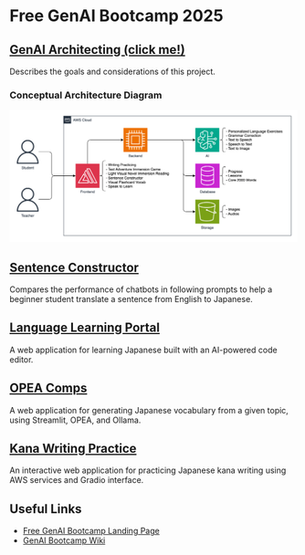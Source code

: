 # Free GenAI Bootcamp 2025

## [GenAI Architecting (click me!)](/genai-architecting/README.md)

Describes the goals and considerations of this project.

### Conceptual Architecture Diagram

![conceptual architecture diagram](/genai-architecting/conceptual-architecture-diagram.drawio.png)

## [Sentence Constructor](/sentence-constructor/README.md)

Compares the performance of chatbots in following prompts to help a beginner student translate a sentence from English to Japanese.

## [Language Learning Portal](/lang-portal/README.md)

A web application for learning Japanese built with an AI-powered code editor.

## [OPEA Comps](/opea-comps/README.md)

A web application for generating Japanese vocabulary from a given topic, using Streamlit, OPEA, and Ollama.

## [Kana Writing Practice](/writing-practice/README.md)

An interactive web application for practicing Japanese kana writing using AWS services and Gradio interface.

## Useful Links

- [Free GenAI Bootcamp Landing Page](https://genai.cloudprojectbootcamp.com/)
- [GenAI Bootcamp Wiki](https://docs.google.com/document/d/1KVDTDF4t8VtI69F5KMo67KoTBXgVhsd2O9hK-uPh2rA/edit?tab=t.skocibnip81i)
